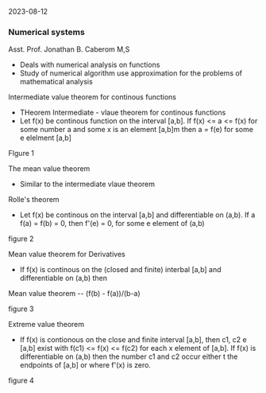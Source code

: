 2023-08-12
### Numerical systems
Asst. Prof. Jonathan B. Caberom M,S

- Deals with numerical analysis on functions 
- Study of numerical algorithm use approximation for the problems of mathematical analysis 

Intermediate value theorem for continous functions 
- THeorem Intermediate - vlaue theorem for continous functions 
- Let f(x) be continous function on the interval [a,b]. If f(x) <= a <= f(x) for some number a and some x is an element [a,b]m then a = f(e) for some e elelment [a,b] 


FIgure 1 


The mean value theorem 
- Similar to the intermediate vlaue theorem 

Rolle's theorem 
- Let f(x) be continous on the interval [a,b] and differentiable on (a,b). If a f(a) = f(b) = 0, then f'(e) = 0, for some e element of (a,b)

figure 2

Mean value theorem for Derivatives 
- If f(x) is continous on the (closed and finite) interbal [a,b] and differentiable on (a,b) then 

Mean value theorem -- (f(b) - f(a))/(b-a)

figure 3 

Extreme value theorem 
- If f(x) is contionous on the close and finite interval [a,b], then c1, c2 e [a,b]  exist with f(c1) <= f(x) <= f(c2) for each x element of [a,b]. If f(x) is differentiable on (a,b) then the number c1 and c2 occur either t the endpoints of [a,b] or where f'(x) is zero. 

figure 4
